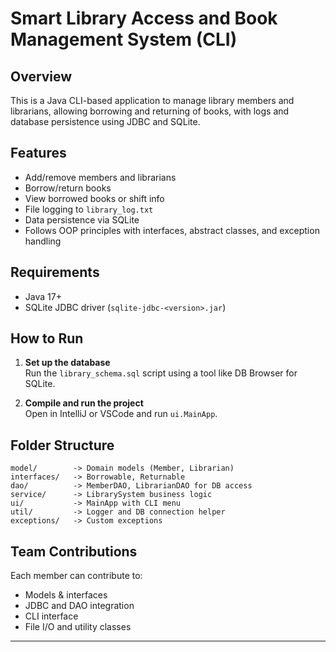 # Smart Library Access and Book Management System (CLI)

## Overview

This is a Java CLI-based application to manage library members and librarians, allowing borrowing and returning of books, with logs and database persistence using JDBC and SQLite.

## Features

- Add/remove members and librarians
- Borrow/return books
- View borrowed books or shift info
- File logging to `library_log.txt`
- Data persistence via SQLite
- Follows OOP principles with interfaces, abstract classes, and exception handling

## Requirements

- Java 17+
- SQLite JDBC driver (`sqlite-jdbc-<version>.jar`)

## How to Run

1. **Set up the database**  
   Run the `library_schema.sql` script using a tool like DB Browser for SQLite.

2. **Compile and run the project**  
   Open in IntelliJ or VSCode and run `ui.MainApp`.

## Folder Structure

```
model/        -> Domain models (Member, Librarian)
interfaces/   -> Borrowable, Returnable
dao/          -> MemberDAO, LibrarianDAO for DB access
service/      -> LibrarySystem business logic
ui/           -> MainApp with CLI menu
util/         -> Logger and DB connection helper
exceptions/   -> Custom exceptions
```

## Team Contributions

Each member can contribute to:
- Models & interfaces
- JDBC and DAO integration
- CLI interface
- File I/O and utility classes

---
